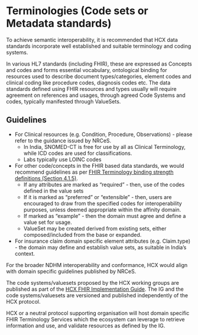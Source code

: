 # Terminologies (Code sets or Metadata standards)

To achieve semantic interoperability, it is recommended that HCX data standards incorporate well established and suitable terminology and coding systems.

In various HL7 standards (including FHIR), these are expressed as Concepts and codes and forms essential vocabulary, ontological binding for resources used to describe document types/categories, element codes and clinical coding like procedure codes, diagnosis codes etc. The data standards defined using FHIR resources and types usually will require agreement on references and usages, through agreed Code Systems and codes, typically manifested through ValueSets.

## Guidelines

* For Clinical resources (e.g. Condition, Procedure, Observations) - please refer to the guidance issued by NRCeS.
  * In India, SNOMED-CT is free for use by all as Clinical Terminology, while ICD codes are used for classifications.
  * Labs typically use LOINC codes
* For other code/concepts in the FHIR based data standards, we would recommend guidelines as per [FHIR Terminology binding strength definitions (Section 4.1.5)](https://www.hl7.org/fhir/terminologies.html).
  * If any attributes are marked as “required” - then, use of the codes defined in the value sets
  * If it is marked as “preferred” or “extensible” - then, users are encouraged to draw from the specified codes for interoperability purposes, unless deemed appropriate within the affinity domain.
  * If marked as “example” - then the domain must agree and define a value set for usage.
  * ValueSet may be created derived from existing sets, either composed/included from the base or expanded.
* For insurance claim domain specific element attributes (e.g. Claim.type) - the domain may define and establish value sets, as suitable in India’s context.

For the broader NDHM interoperability and conformance, HCX would align with domain specific guidelines published by NRCeS.

The code systems/valuesets proposed by the HCX working groups are published as part of the [HCX FHIR Implementation Guide](https://ig.hcxprotocol.io/v0.7/valuesets.html). The IG and the code systems/valuesets are versioned and published independently of the HCX protocol.

HCX or a neutral protocol supporting organisation will host domain specific FHIR Terminology Services which the ecosystem can leverage to retrieve information and use, and validate resources as defined by the IG.
